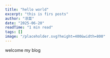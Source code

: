 ```yaml
---
title: "hello world"
excerpt: "this is firs posts"
author: "凉菜"
date: "2025-06-20"
readTime: "1 min read"
tags: []
image: "/placeholder.svg?height=400&width=800"
---
```


welcome my blog